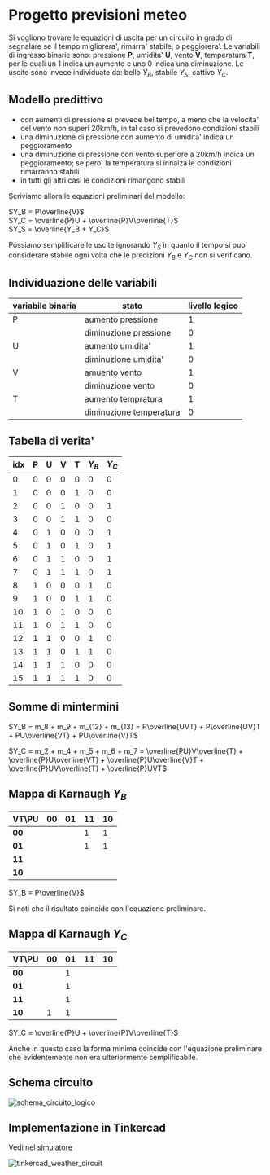 # Progetto previsioni meteo  

Si vogliono trovare le equazioni di uscita per un circuito in grado di segnalare se il tempo migliorera', rimarra' stabile, o peggiorera'. Le variabili di ingresso binarie sono: pressione **P**, umidita' **U**, vento **V**, temperatura **T**, per le quali un 1 indica un aumento e uno 0 indica una diminuzione. Le uscite sono invece individuate da: bello $Y_B$, stabile $Y_S$, cattivo $Y_C$.  

## Modello predittivo  

* con aumenti di pressione si prevede bel tempo, a meno che la velocita' del vento non superi 20km/h, in tal caso si prevedono condizioni stabili
* una diminuzione di pressione con aumento di umidita' indica un peggioramento
* una diminuzione di pressione con vento superiore a 20km/h indica un peggioramento; se pero' la temperatura si innalza le condizioni rimarranno stabili
* in tutti gli altri casi le condizioni rimangono stabili

Scriviamo allora le equazioni preliminari del modello:  

$Y_B = P\overline{V}$  
$Y_C = \overline{P}U + \overline{P}V\overline{T}$  
$Y_S = \overline{Y_B + Y_C}$  

Possiamo semplificare le uscite ignorando $Y_S$ in quanto il tempo si puo' considerare stabile ogni volta che le predizioni $Y_B$ e $Y_C$ non si verificano.  

## Individuazione delle variabili  

| variabile binaria | stato                   | livello logico |
| ----------------- | ----------------------- | -------------- |
| P                 | aumento pressione       | 1              |
|                   | diminuzione pressione   | 0              |
| U                 | aumento umidita'        | 1              |
|                   | diminuzione umidita'    | 0              |
| V                 | amuento vento           | 1              |
|                   | diminuzione vento       | 0              |
| T                 | aumento tempratura      | 1              |
|                   | diminuzione temperatura | 0              |

## Tabella di verita'  

| idx | P   | U   | V   | T   | $Y_B$ | $Y_C$ |
| --- | --- | --- | --- | --- | ----- | ----- |
| 0   | 0   | 0   | 0   | 0   | 0     | 0     |
| 1   | 0   | 0   | 0   | 1   | 0     | 0     |
| 2   | 0   | 0   | 1   | 0   | 0     | 1     |
| 3   | 0   | 0   | 1   | 1   | 0     | 0     |
| 4   | 0   | 1   | 0   | 0   | 0     | 1     |
| 5   | 0   | 1   | 0   | 1   | 0     | 1     |
| 6   | 0   | 1   | 1   | 0   | 0     | 1     |
| 7   | 0   | 1   | 1   | 1   | 0     | 1     |
| 8   | 1   | 0   | 0   | 0   | 1     | 0     |
| 9   | 1   | 0   | 0   | 1   | 1     | 0     |
| 10  | 1   | 0   | 1   | 0   | 0     | 0     |
| 11  | 1   | 0   | 1   | 1   | 0     | 0     |
| 12  | 1   | 1   | 0   | 0   | 1     | 0     |
| 13  | 1   | 1   | 0   | 1   | 1     | 0     |
| 14  | 1   | 1   | 1   | 0   | 0     | 0     |
| 15  | 1   | 1   | 1   | 1   | 0     | 0     |

## Somme di mintermini  

$Y_B = m_8 + m_9 + m_{12} + m_{13} = P\overline{UVT} + P\overline{UV}T + PU\overline{VT} + PU\overline{V}T$  

$Y_C = m_2 + m_4 + m_5 + m_6 + m_7 = \overline{PU}V\overline{T} + \overline{P}U\overline{VT} + \overline{P}U\overline{V}T + \overline{P}UV\overline{T} + \overline{P}UVT$  

## Mappa di Karnaugh $Y_B$  

| VT\PU  | 00  | 01  | 11  | 10  |
| ------ | --- | --- | --- | --- |
| **00** |     |     | 1   | 1   |
| **01** |     |     | 1   | 1   |
| **11** |     |     |     |     |
| **10** |     |     |     |     |

$Y_B = P\overline{V}$  

Si noti che il risultato coincide con l'equazione preliminare.  

## Mappa di Karnaugh $Y_C$  

| VT\PU  | 00  | 01  | 11  | 10  |
| ------ | --- | --- | --- | --- |
| **00** |     | 1   |     |     |
| **01** |     | 1   |     |     |
| **11** |     | 1   |     |     |
| **10** | 1   | 1   |     |     |

$Y_C = \overline{P}U + \overline{P}V\overline{T}$  

Anche in questo caso la forma minima coincide con l'equazione preliminare che evidentemente non era ulteriormente semplificabile.  

## Schema circuito  

![schema_circuito_logico](https://github.com/dennyb87/elettrotecnica-serale/assets/7195133/a543536c-caec-4873-94f5-073b9bbbce58)  

## Implementazione in Tinkercad  

Vedi nel [simulatore](https://www.tinkercad.com/things/7KqlqGTxMNT-fad-uda1-2023-previsioni-meteo)  

![tinkercad_weather_circuit](https://github.com/dennyb87/elettrotecnica-serale/assets/7195133/011e4459-13f1-4da1-9e52-11f3f6d33f66)  
